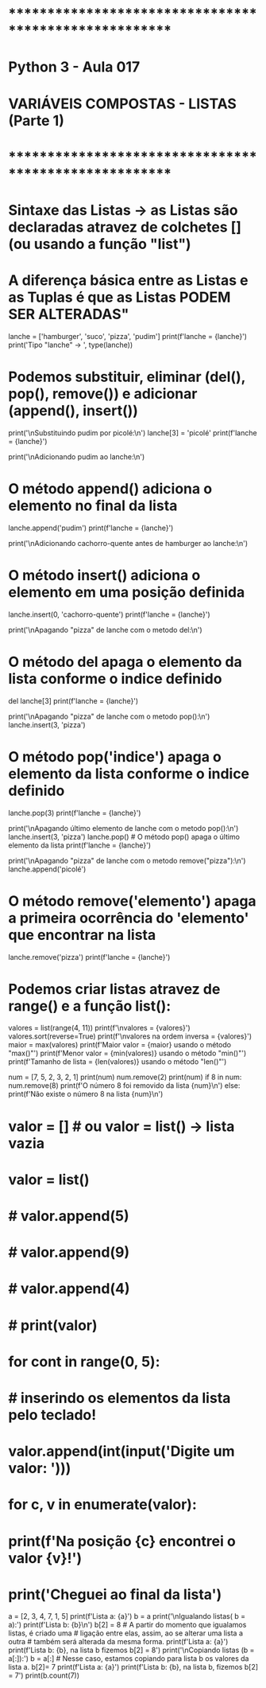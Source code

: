 # ***************************************************** #
#                  Python 3 - Aula 017                  #
#        VARIÁVEIS COMPOSTAS - LISTAS (Parte 1)         #
# ***************************************************** #

# Sintaxe das Listas -> as Listas são declaradas atravez de colchetes [] (ou usando a função "list")
# A diferença básica entre as Listas e as Tuplas é que as Listas PODEM SER ALTERADAS"

lanche = ['hamburger', 'suco', 'pizza', 'pudim']
print(f'lanche = {lanche}')
print('Tipo "lanche" -> ', type(lanche))

# Podemos substituir, eliminar (del(), pop(), remove()) e adicionar (append(), insert())

print('\nSubstituindo pudim por picolé:\n')
lanche[3] = 'picolé'
print(f'lanche = {lanche}')

print('\nAdicionando pudim ao lanche:\n')
# O método append() adiciona o elemento no final da lista
lanche.append('pudim')
print(f'lanche = {lanche}')

print('\nAdicionando cachorro-quente antes de hamburger ao lanche:\n')
# O método insert() adiciona o elemento em uma posição definida
lanche.insert(0, 'cachorro-quente')
print(f'lanche = {lanche}')

print('\nApagando "pizza" de lanche com o metodo del:\n')
# O método del apaga o elemento da lista conforme o indice definido
del lanche[3]
print(f'lanche = {lanche}')

print('\nApagando "pizza" de lanche com o metodo pop():\n')
lanche.insert(3, 'pizza')
# O método pop('indice') apaga o elemento da lista conforme o indice definido
lanche.pop(3)
print(f'lanche = {lanche}')

print('\nApagando último elemento de lanche com o metodo pop():\n')
lanche.insert(3, 'pizza')
lanche.pop()  # O método pop() apaga o último elemento da lista
print(f'lanche = {lanche}')

print('\nApagando "pizza" de lanche com o metodo remove("pizza"):\n')
lanche.append('picolé')
# O método remove('elemento') apaga a primeira ocorrência do 'elemento' que encontrar na lista
lanche.remove('pizza')
print(f'lanche = {lanche}')

# Podemos criar listas atravez de range() e a função list():

valores = list(range(4, 11))
print(f'\nvalores = {valores}')
valores.sort(reverse=True)
print(f'\nvalores na ordem inversa = {valores}')
maior = max(valores)
print(f'Maior valor = {maior} usando o método "max()"')
print(f'Menor valor = {min(valores)} usando o método "min()"')
print(f'Tamanho de lista = {len(valores)} usando o método "len()"')

num = [7, 5, 2, 3, 2, 1]
print(num)
num.remove(2)
print(num)
if 8 in num:
    num.remove(8)
    print(f'O número 8 foi removido da lista {num}\n')
else:
    print(f'Não existe o número 8 na lista {num}\n')

# valor = []  # ou valor = list() -> lista vazia
# valor = list()
# # valor.append(5)
# # valor.append(9)
# # valor.append(4)
# # print(valor)
# for cont in range(0, 5):
#     # inserindo os elementos da lista pelo teclado!
#     valor.append(int(input('Digite um valor: ')))
# for c, v in enumerate(valor):
#     print(f'Na posição {c} encontrei o valor {v}!')
# print('Cheguei ao final da lista')

a = [2, 3, 4, 7, 1, 5]
print(f'Lista a: {a}')
b = a
print('\nIgualando listas( b = a):')
print(f'Lista b: {b}\n')
b[2] = 8 # A partir do momento que igualamos listas, é criado uma
         # ligação entre elas, assim, ao se alterar uma lista a outra
         # também será alterada da mesma forma.
print(f'Lista a: {a}')
print(f'Lista b: {b}, na lista b fizemos b[2] = 8')
print('\nCopiando listas (b = a[:]):')
b = a[:] # Nesse caso, estamos copiando para lista b os valores da lista a.
b[2]= 7
print(f'Lista a: {a}')
print(f'Lista b: {b}, na lista b, fizemos b[2] = 7')
print(b.count(7))
